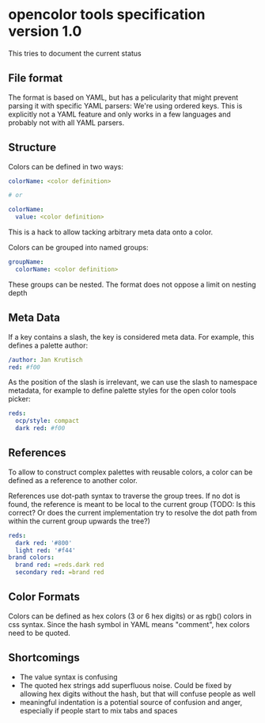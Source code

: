 # opencolor tools specification version 1.0

This tries to document the current status

## File format

The format is based on YAML, but has a pelicularity that might prevent parsing it with specific YAML parsers: 
We're using ordered keys. This is explicitly not a YAML feature and only works in a few languages and probably 
not with all YAML parsers.

## Structure

Colors can be defined in two ways:

```yaml
colorName: <color definition>

# or

colorName:
  value: <color definition>
```

This is a hack to allow tacking arbitrary meta data onto a color.

Colors can be grouped into named groups:

```yaml
groupName:
  colorName: <color definition>
```

These groups can be nested. The format does not oppose a limit on nesting depth

## Meta Data

If a key contains a slash, the key is considered meta data. For example, this defines a palette author:

```yaml
/author: Jan Krutisch
red: #f00
```

As the position of the slash is irrelevant, we can use the slash to namespace metadata, for example to define 
palette styles for the open color tools picker:

```yaml
reds:
  ocp/style: compact
  dark red: #f00
```

## References

To allow to construct complex palettes with reusable colors, a color can be defined as a reference to another color.

References use dot-path syntax to traverse the group trees. If no dot is found, the reference is meant to be local to 
the current group (TODO: Is this correct? Or does the current implementation try to resolve the dot path from within the 
current group upwards the tree?)

```yaml
reds:
  dark red: '#800'
  light red: '#f44'
brand colors:
  brand red: =reds.dark red
  secondary red: =brand red
```

## Color Formats

Colors can be defined as hex colors (3 or 6 hex digits) or as rgb() colors in css syntax. Since the hash symbol in YAML 
means "comment", hex colors need to be quoted.

## Shortcomings

- The value syntax is confusing
- The quoted hex strings add superfluous noise. Could be fixed by allowing hex digits without the hash, but that will 
  confuse people as well
- meaningful indentation is a potential source of confusion and anger, especially if people start to mix tabs and spaces


